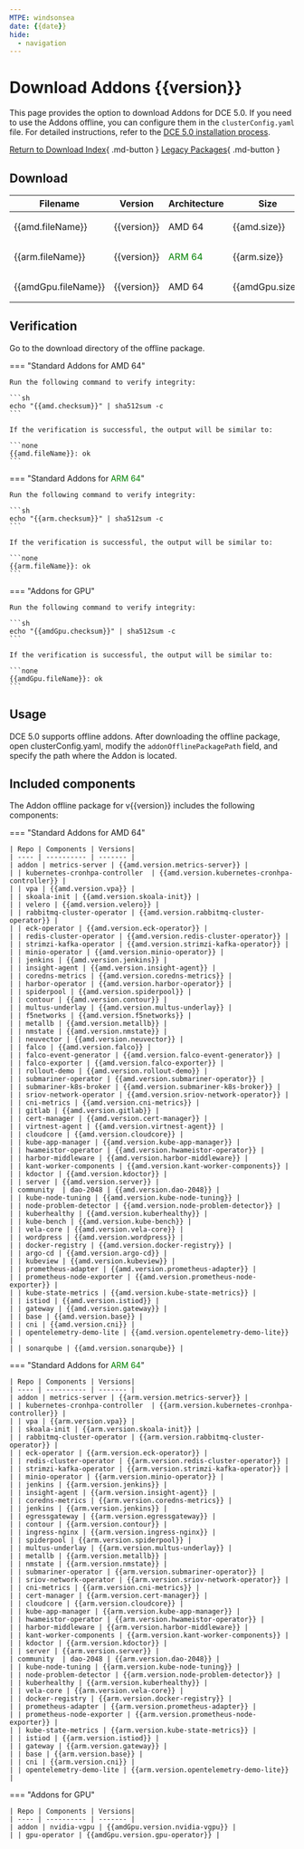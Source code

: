 ```yaml
---
MTPE: windsonsea
date: {{date}}
hide:
  - navigation
---
```


# Download Addons {{version}}

This page provides the option to download Addons for DCE 5.0. If you need to use the Addons offline,
you can configure them in the `clusterConfig.yaml` file. For detailed instructions, refer to the
[DCE 5.0 installation process](../../install/index.md#install-dce-50-enterprise).

[Return to Download Index](../index.md#download-addon-offline-package){ .md-button }
[Legacy Packages](./history.md){ .md-button }

## Download

| Filename | Version | Architecture | Size | Download | Date |
| -------- | ------- | ------------ | --------- | -------- | ----------- |
| {{amd.fileName}} | {{version}} | AMD 64 | {{amd.size}} | [:arrow_down: Download]({{amd.downloadLink}}) | {{date}} |
| {{arm.fileName}} | {{version}} | <font color="green">ARM 64</font> | {{arm.size}} | [:arrow_down: Download]({{arm.downloadLink}}) | {{date}} |
| {{amdGpu.fileName}} | {{version}} | AMD 64 | {{amdGpu.size}} | [:arrow_down: Download]({{amdGpu.downloadLink}}) | {{date}} |

## Verification

Go to the download directory of the offline package.

=== "Standard Addons for AMD 64"

    Run the following command to verify integrity:

    ```sh
    echo "{{amd.checksum}}" | sha512sum -c
    ```

    If the verification is successful, the output will be similar to:

    ```none
    {{amd.fileName}}: ok
    ```

=== "Standard Addons for <font color="green">ARM 64</font>"

    Run the following command to verify integrity:

    ```sh
    echo "{{arm.checksum}}" | sha512sum -c
    ```

    If the verification is successful, the output will be similar to:

    ```none
    {{arm.fileName}}: ok
    ```

=== "Addons for GPU"

    Run the following command to verify integrity:

    ```sh
    echo "{{amdGpu.checksum}}" | sha512sum -c
    ```

    If the verification is successful, the output will be similar to:

    ```none
    {{amdGpu.fileName}}: ok
    ```

## Usage

DCE 5.0 supports offline addons. After downloading the offline package, open clusterConfig.yaml,
modify the `addonOfflinePackagePath` field, and specify the path where the Addon is located.

## Included components

The Addon offline package for v{{version}} includes the following components:

=== "Standard Addons for AMD 64"

    | Repo | Components | Versions|
    | ---- | ---------- | ------- |
    | addon | metrics-server | {{amd.version.metrics-server}} |
    | | kubernetes-cronhpa-controller  | {{amd.version.kubernetes-cronhpa-controller}} |
    | | vpa | {{amd.version.vpa}} |
    | | skoala-init | {{amd.version.skoala-init}} |
    | | velero | {{amd.version.velero}} |
    | | rabbitmq-cluster-operator | {{amd.version.rabbitmq-cluster-operator}} |
    | | eck-operator | {{amd.version.eck-operator}} |
    | | redis-cluster-operator | {{amd.version.redis-cluster-operator}} |
    | | strimzi-kafka-operator | {{amd.version.strimzi-kafka-operator}} |
    | | minio-operator | {{amd.version.minio-operator}} |
    | | jenkins | {{amd.version.jenkins}} |
    | | insight-agent | {{amd.version.insight-agent}} |
    | | coredns-metrics | {{amd.version.coredns-metrics}} |
    | | harbor-operator | {{amd.version.harbor-operator}} |
    | | spiderpool | {{amd.version.spiderpool}} |
    | | contour | {{amd.version.contour}} |
    | | multus-underlay | {{amd.version.multus-underlay}} |
    | | f5networks | {{amd.version.f5networks}} |
    | | metallb | {{amd.version.metallb}} |
    | | nmstate | {{amd.version.nmstate}} |
    | | neuvector | {{amd.version.neuvector}} |
    | | falco | {{amd.version.falco}} |
    | | falco-event-generator | {{amd.version.falco-event-generator}} |
    | | falco-exporter | {{amd.version.falco-exporter}} |
    | | rollout-demo | {{amd.version.rollout-demo}} |
    | | submariner-operator | {{amd.version.submariner-operator}} |
    | | submariner-k8s-broker | {{amd.version.submariner-k8s-broker}} |
    | | sriov-network-operator | {{amd.version.sriov-network-operator}} |
    | | cni-metrics | {{amd.version.cni-metrics}} |
    | | gitlab | {{amd.version.gitlab}} |
    | | cert-manager | {{amd.version.cert-manager}} |
    | | virtnest-agent | {{amd.version.virtnest-agent}} |
    | | cloudcore | {{amd.version.cloudcore}} |
    | | kube-app-manager | {{amd.version.kube-app-manager}} |
    | | hwameistor-operator | {{amd.version.hwameistor-operator}} |
    | | harbor-middleware | {{amd.version.harbor-middleware}} |
    | | kant-worker-components | {{amd.version.kant-worker-components}} |
    | | kdoctor | {{amd.version.kdoctor}} |
    | | server | {{amd.version.server}} |
    | community  | dao-2048 | {{amd.version.dao-2048}} |
    | | kube-node-tuning | {{amd.version.kube-node-tuning}} |
    | | node-problem-detector | {{amd.version.node-problem-detector}} |
    | | kuberhealthy | {{amd.version.kuberhealthy}} |
    | | kube-bench | {{amd.version.kube-bench}} |
    | | vela-core | {{amd.version.vela-core}} |
    | | wordpress | {{amd.version.wordpress}} |
    | | docker-registry | {{amd.version.docker-registry}} |
    | | argo-cd | {{amd.version.argo-cd}} |
    | | kubeview | {{amd.version.kubeview}} |
    | | prometheus-adapter | {{amd.version.prometheus-adapter}} |
    | | prometheus-node-exporter | {{amd.version.prometheus-node-exporter}} |
    | | kube-state-metrics | {{amd.version.kube-state-metrics}} |
    | | istiod | {{amd.version.istiod}} |
    | | gateway | {{amd.version.gateway}} |
    | | base | {{amd.version.base}} |
    | | cni | {{amd.version.cni}} |
    | | opentelemetry-demo-lite | {{amd.version.opentelemetry-demo-lite}} |
    | | sonarqube | {{amd.version.sonarqube}} |

=== "Standard Addons for <font color="green">ARM 64</font>"

    | Repo | Components | Versions|
    | ---- | ---------- | ------- |
    | addon | metrics-server | {{arm.version.metrics-server}} |
    | | kubernetes-cronhpa-controller  | {{arm.version.kubernetes-cronhpa-controller}} |
    | | vpa | {{arm.version.vpa}} |
    | | skoala-init | {{arm.version.skoala-init}} |
    | | rabbitmq-cluster-operator | {{arm.version.rabbitmq-cluster-operator}} |
    | | eck-operator | {{arm.version.eck-operator}} |
    | | redis-cluster-operator | {{arm.version.redis-cluster-operator}} |
    | | strimzi-kafka-operator | {{arm.version.strimzi-kafka-operator}} |
    | | minio-operator | {{arm.version.minio-operator}} |
    | | jenkins | {{arm.version.jenkins}} |
    | | insight-agent | {{arm.version.insight-agent}} |
    | | coredns-metrics | {{arm.version.coredns-metrics}} |
    | | jenkins | {{arm.version.jenkins}} |
    | | egressgateway | {{arm.version.egressgateway}} |
    | | contour | {{arm.version.contour}} |
    | | ingress-nginx | {{arm.version.ingress-nginx}} |
    | | spiderpool | {{arm.version.spiderpool}} |
    | | multus-underlay | {{arm.version.multus-underlay}} |
    | | metallb | {{arm.version.metallb}} |
    | | nmstate | {{arm.version.nmstate}} |
    | | submariner-operator | {{arm.version.submariner-operator}} |
    | | sriov-network-operator | {{arm.version.sriov-network-operator}} |
    | | cni-metrics | {{arm.version.cni-metrics}} |
    | | cert-manager | {{arm.version.cert-manager}} |
    | | cloudcore | {{arm.version.cloudcore}} |
    | | kube-app-manager | {{arm.version.kube-app-manager}} |
    | | hwameistor-operator | {{arm.version.hwameistor-operator}} |
    | | harbor-middleware | {{arm.version.harbor-middleware}} |
    | | kant-worker-components | {{arm.version.kant-worker-components}} |
    | | kdoctor | {{arm.version.kdoctor}} |
    | | server | {{arm.version.server}} |
    | community  | dao-2048 | {{arm.version.dao-2048}} |
    | | kube-node-tuning | {{arm.version.kube-node-tuning}} |
    | | node-problem-detector | {{arm.version.node-problem-detector}} |
    | | kuberhealthy | {{arm.version.kuberhealthy}} |
    | | vela-core | {{arm.version.vela-core}} |
    | | docker-registry | {{arm.version.docker-registry}} |
    | | prometheus-adapter | {{arm.version.prometheus-adapter}} |
    | | prometheus-node-exporter | {{arm.version.prometheus-node-exporter}} |
    | | kube-state-metrics | {{arm.version.kube-state-metrics}} |
    | | istiod | {{arm.version.istiod}} |
    | | gateway | {{arm.version.gateway}} |
    | | base | {{arm.version.base}} |
    | | cni | {{arm.version.cni}} |
    | | opentelemetry-demo-lite | {{arm.version.opentelemetry-demo-lite}} |

=== "Addons for GPU"

    | Repo | Components | Versions|
    | ---- | ---------- | ------- |
    | addon | nvidia-vgpu | {{amdGpu.version.nvidia-vgpu}} |
    | | gpu-operator | {{amdGpu.version.gpu-operator}} |
